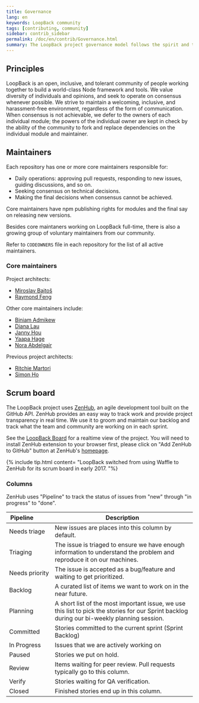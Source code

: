 ```yaml
---
title: Governance
lang: en
keywords: LoopBack community
tags: [contributing, community]
sidebar: contrib_sidebar
permalink: /doc/en/contrib/Governance.html
summary: The LoopBack project governance model follows the spirit and tradition of open source by embracing consensus, forking, and individual ownership.
---
```


## Principles

LoopBack is an open, inclusive, and tolerant community of people working together to build a world-class Node framework and tools. We value diversity of individuals and opinions, and seek to operate on consensus whenever possible. We strive to maintain a welcoming, inclusive, and harassment-free environment, regardless of the form of communication. When consensus is not achievable, we defer to the owners of each individual module; the powers of the individual owner are kept in check by the ability of the community to fork and replace dependencies on the individual module and maintainer.

## Maintainers

Each repository has one or more core maintainers responsible for:

*   Daily operations: approving pull requests, responding to new issues, guiding discussions, and so on.
*   Seeking consensus on technical decisions.
*   Making the final decisions when consensus cannot be achieved.

Core maintainers have npm publishing rights for modules and the final say on releasing new versions.  

Besides core maintaners working on LoopBack full-time, there is also a growing group of voluntary maintainers from our community.

Refer to `CODEOWNERS` file in each repository for the list of all active maintainers. 

### Core maintainers

Project architects:
*   [Miroslav Bajtoš](https://github.com/bajtos)
*   [Raymond Feng](https://github.com/raymondfeng)

Other core maintainers include:
*   [Biniam Admikew](http://github.com/b-admike)
*   [Diana Lau](http://github.com/dhmlau)
*   [Janny Hou](http://github.com/jannyHou)
*   [Yaapa Hage](https://github.com/hacksparrow)
*   [Nora Abdelgair](https://github.com/nabdelgadir)

Previous project architects:
*   [Ritchie Martori](https://github.com/ritch)
*   [Simon Ho](https://github.com/superkhau)

## Scrum board

The LoopBack project uses [ZenHub](https://www.zenhub.com/), an agile development tool built on the GitHub API. ZenHub provides an easy way to track work and provide project transparency in real time. We use it to groom and maintain our backlog and track what the team and community are working on in each sprint.

See the [LoopBack Board](https://github.com/strongloop/loopback#boards) for a realtime view of the project. You will need to install ZenHub extension to your browser first, please click on "Add ZenHub to GitHub" button at ZenHub's [homepage](https://www.zenhub.com/).

{% include tip.html content= "LoopBack switched from using Waffle to ZenHub for its scrum board in early 2017.
"%}

### Columns

ZenHub uses "Pipeline" to track the status of issues from "new" through "in
progress" to "done".

|Pipeline&nbsp;&nbsp;&nbsp;&nbsp;&nbsp;&nbsp;&nbsp;&nbsp;&nbsp;|Description|
|---|---|
Needs&nbsp;triage | New issues are places into this column by default.
Triaging | The issue is triaged to ensure we have enough information to understand the problem and reproduce it on our machines.
Needs&nbsp;priority | The issue is accepted as a bug/feature and waiting to get prioritized.
Backlog | A curated list of items we want to work on in the near future.
Planning | A short list of the most important issue, we use this list to pick the stories for our Sprint backlog during our bi-weekly planning session.
Committed | Stories committed to the current sprint (Sprint Backlog)
In&nbsp;Progress | Issues that we are actively working on
Paused | Stories we put on hold.
Review | Items waiting for peer review. Pull requests typically go to this column.
Verify | Stories waiting for QA verification.
Closed | Finished stories end up in this column.
